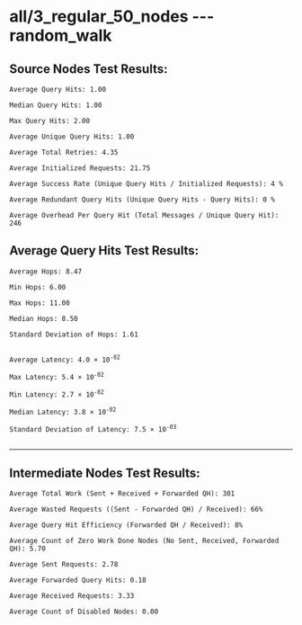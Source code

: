 # all/3_regular_50_nodes --- random_walk
## Source Nodes Test Results:
	Average Query Hits: 1.00

	Median Query Hits: 1.00

	Max Query Hits: 2.00

	Average Unique Query Hits: 1.00

	Average Total Retries: 4.35

	Average Initialized Requests: 21.75

	Average Success Rate (Unique Query Hits / Initialized Requests): 4 %

	Average Redundant Query Hits (Unique Query Hits - Query Hits): 0 %

	Average Overhead Per Query Hit (Total Messages / Unique Query Hit): 246



## Average Query Hits Test Results:
<pre><code>Average Hops: 8.47

Min Hops: 6.00

Max Hops: 11.00

Median Hops: 8.50

Standard Deviation of Hops: 1.61


Average Latency: 4.0 × 10<sup>-02</sup>

Max Latency: 5.4 × 10<sup>-02</sup>

Min Latency: 2.7 × 10<sup>-02</sup>

Median Latency: 3.8 × 10<sup>-02</sup>

Standard Deviation of Latency: 7.5 × 10<sup>-03</sup>

</code></pre>

---------------------------------------------
## Intermediate Nodes Test Results:

	Average Total Work (Sent + Received + Forwarded QH): 301

	Average Wasted Requests ((Sent - Forwarded QH) / Received): 66%

	Average Query Hit Efficiency (Forwarded QH / Received): 8%

	Average Count of Zero Work Done Nodes (No Sent, Received, Forwarded QH): 5.70

	Average Sent Requests: 2.78

	Average Forwarded Query Hits: 0.18

	Average Received Requests: 3.33

	Average Count of Disabled Nodes: 0.00


